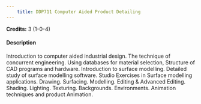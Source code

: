 ```yaml
---
    title: DDP711 Computer Aided Product Detailing
---
```

**Credits:** 3 (1-0-4)



#### Description 
Introduction to computer aided industrial design. The technique of concurrent engineering. Using databases for material selection, Structure of CAD programs and hardware. Introduction to surface modelling. Detailed study of surface modelling software. Studio Exercises in Surface modelling applications. Drawing. Surfacing. Modelling. Editing & Advanced Editing. Shading. Lighting. Texturing. Backgrounds. Environments. Animation techniques and product Animation.